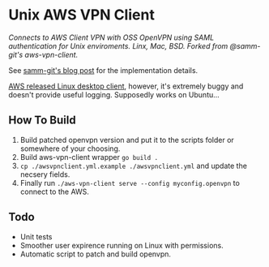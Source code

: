 # Unix AWS VPN Client

*Connects to AWS Client VPN with OSS OpenVPN using SAML authentication for Unix enviroments. Linx, Mac, BSD. Forked from @samm-git's aws-vpn-client.*

See [samm-git's blog post](https://smallhacks.wordpress.com/2020/07/08/aws-client-vpn-internals/) for the implementation details.

[AWS released Linux desktop client](https://aws.amazon.com/about-aws/whats-new/2021/06/aws-client-vpn-launches-desktop-client-for-linux/), however, it's extremely buggy and
doesn't provide useful logging. Supposedly works on Ubuntu...

## How To Build

1. Build patched openvpn version and put it to the scripts folder or somewhere of your choosing.
2. Build aws-vpn-client wrapper `go build .`
3. `cp ./awsvpnclient.yml.example ./awsvpnclient.yml` and update the necsery fields.
4. Finally run `./aws-vpn-client serve --config myconfig.openvpn` to connect to the AWS.

## Todo

* Unit tests
* Smoother user expirence running on Linux with permissions.
* Automatic script to patch and build openvpn.
